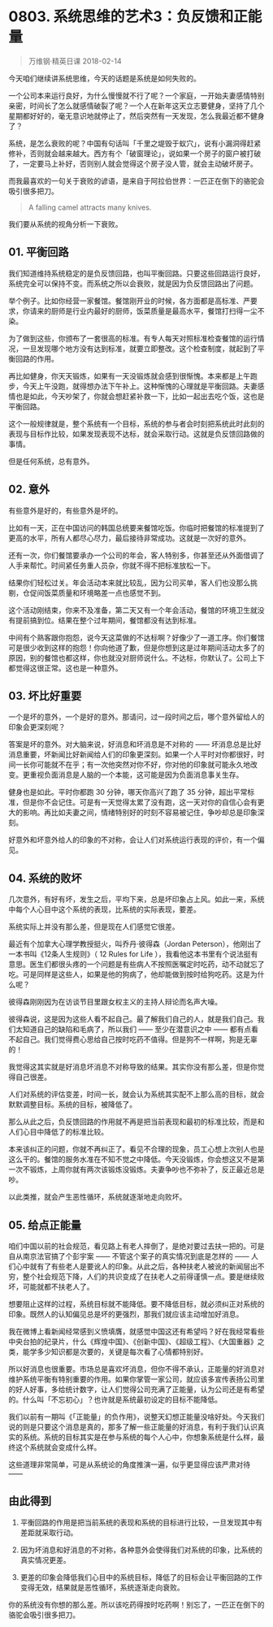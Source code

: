 # 0803. 系统思维的艺术3：负反馈和正能量
> 万维钢·精英日课
2018-02-14

今天咱们继续讲系统思维，今天的话题是系统是如何失败的。

一个公司本来运行良好，为什么慢慢就不行了呢？一个家庭，一开始夫妻感情特别亲密，时间长了怎么就感情破裂了呢？一个人在新年这天立志要健身，坚持了几个星期都好好的，毫无意识地就停止了，然后突然有一天发现，怎么我最近都不健身了？

系统，是怎么衰败的呢？中国有句话叫「千里之堤毁于蚁穴」，说有小漏洞得赶紧修补，否则就会越来越大。西方有个「破窗理论」，说如果一个房子的窗户被打破了，一定要马上补好，否则别人就会觉得这个房子没人管，就会主动破坏房子。

而我最喜欢的一句关于衰败的谚语，是来自于阿拉伯世界：一匹正在倒下的骆驼会吸引很多把刀。

> A falling camel attracts many knives.

我们要从系统的视角分析一下衰败。

## 01. 平衡回路

我们知道维持系统稳定的是负反馈回路，也叫平衡回路。只要这些回路运行良好，系统完全可以保持不变。而系统之所以会衰败，就是因为负反馈回路出了问题。

举个例子。比如你经营一家餐馆。餐馆刚开业的时候，各方面都是高标准、严要求，你请来的厨师是行业内最好的厨师，饭菜质量是最高水平，餐馆打扫得一尘不染。

为了做到这些，你颁布了一套很高的标准。有专人每天对照标准检查餐馆的运行情况，一旦发现哪个地方没有达到标准，就要立即整改。这个检查制度，就起到了平衡回路的作用。

再比如健身，你天天锻炼，如果有一天没锻炼就会感到很惭愧。本来都是上午跑步，今天上午没跑，就得想办法下午补上。这种惭愧的心理就是平衡回路。夫妻感情也是如此，今天吵架了，你就会想赶紧补救一下，比如一起出去吃个饭，这也是平衡回路。

这个一般规律就是，整个系统有一个目标，系统的参与者会时刻把系统此时此刻的表现与目标作比较，如果发现表现不达标，就会采取行动。这就是负反馈回路做的事情。

但是任何系统，总有意外。

## 02. 意外

有些意外是好的，有些意外是坏的。

比如有一天，正在中国访问的韩国总统要来餐馆吃饭。你临时把餐馆的标准提到了更高的水平，所有人都尽心尽力，最后接待非常成功。这就是一次好的意外。

还有一次，你们餐馆要承办一个公司的年会，客人特别多，你甚至还从外面借调了人手来帮忙。时间紧任务重人员杂，你就不得不把标准放松一下。

结果你们轻松过关。年会活动本来就比较乱，因为公司买单，客人们也没那么挑剔，仓促间饭菜质量和环境略差一点也感觉不到。

这个活动刚结束，你来不及准备，第二天又有一个年会活动，餐馆的环境卫生就没有提前搞到位。结果在整个过年期间，餐馆都没有达到标准。

中间有个熟客跟你抱怨，说今天这菜做的不达标啊？好像少了一道工序。你们餐馆可是很少收到这样的抱怨！你向他道了歉，但是你想到这是过年期间活动太多了的原因，别的餐馆也都这样，你也就没对厨师说什么。不达标，你默认了。公司上下都觉得这很正常。这也是一种意外。

## 03. 坏比好重要

一个是坏的意外，一个是好的意外。那请问，过一段时间之后，哪个意外留给人的印象会更深刻呢？

答案是坏的意外。对大脑来说，好消息和坏消息是不对称的 —— 坏消息总是比好消息重要，坏新闻比好新闻给人们的印象更深刻。如果一个人平时对你都很好，时间一长你可能就不在乎；有一次他突然对你不好，你对他的印象就可能永久地改变。更重视负面消息是人脑的一个本能，这可能是因为负面消息事关生存。

健身也是如此。平时你都跑 30 分钟，哪天你高兴了跑了 35 分钟，超出平常标准，但是你不会记住。可是有一天觉得太累了没有跑，这一天对你的自信心会有更大的影响。再比如夫妻之间，情绪特别好的时刻不容易被记住，争吵却总是印象深刻。

好意外和坏意外给人的印象的不对称，会让人们对系统运行表现的评价，有一个偏见。

## 04. 系统的败坏

几次意外，有好有坏，发生之后，平均下来，总是坏印象占上风。如此一来，系统中每个人心目中这个系统的表现，比系统的实际表现，要差。

系统实际上并没有那么差，但是现在人们感觉它很差。

最近有个加拿大心理学教授挺火，叫乔丹·彼得森（Jordan Peterson），他刚出了一本书叫《12条人生规则》（ 12 Rules for Life ），我看他这本书里有个说法挺有意思。医生们都很头疼的一个问题是有些病人不按照医嘱定时吃药，动不动就忘了吃。可是同样是这些人，如果是他的狗病了，他却能做到按时给狗吃药。这是为什么呢？

彼得森刚刚因为在访谈节目里跟女权主义的主持人辩论而名声大噪。

彼得森说，这是因为这些人看不起自己。最了解我们自己的人，就是我们自己。我们太知道自己的缺陷和毛病了，所以我们 —— 至少在潜意识之中 —— 都有点看不起自己。我们觉得费心思给自己按时吃药不值得。但是狗不一样啊，狗是无辜的！

我觉得这其实就是好消息坏消息不对称导致的结果。其实你没有那么差，但是你觉得自己很差。

人们对系统的评估变差，时间一长，就会认为系统其实配不上那么高的目标，就会默默调整目标。系统的目标，被降低了。

那么从此之后，负反馈回路的作用就不再是把当前表现和最初的标准比较，而是和人们心目中降低了的标准比较。

本来该纠正的问题，你就不再纠正了。看见不合理的现象，员工心想上次别人也是这么干的。餐馆的服务水准在不知不觉之中降低。今天没锻炼，你会想这又不是第一次不锻炼，上周你就有两次该锻炼没锻炼。夫妻争吵也不弥补了，反正最近总是吵。

以此类推，就会产生恶性循环，系统就逐渐地走向败坏。

## 05. 给点正能量

咱们中国以前的社会规范，看见路上有老人摔倒了，是绝对要过去扶一把的。可是自从南京法官搞了个彭宇案 —— 不管这个案子的真实情况到底是怎样的 —— 人们心中就有了有些老人是要讹人的印象。从此之后，各种扶老人被讹的新闻层出不穷，整个社会规范下降，人们的共识变成了在扶老人之前得谨慎一点。要是继续败坏，可能就都不扶老人了。

想要阻止这样的过程，系统目标就不能降低。要不降低目标，就必须纠正对系统的印象。既然人的认知偏见总是坏的更强烈，那我们就应该主动增加好消息。

我在微博上看新闻经常感到义愤填膺，就感觉中国这还有希望吗？好在我经常看些中央台拍的纪录片，什么《辉煌中国》、《创新中国》、《超级工程》、《大国重器》之类，能学多少知识都是次要的，关键是每次看了心情都特别好。

所以好消息也很重要。市场总是喜欢坏消息，但你不得不承认，正能量的好消息对维护系统平衡有特别重要的作用。如果你掌管一家公司，就应该多宣传表扬公司里的好人好事，多给统计数字，让人们觉得公司充满了正能量，认为公司还是有希望的。什么叫「不忘初心」？也许就是系统最初设定的目标不能降低。

我们以前有一期叫《「正能量」的负作用》，说整天幻想正能量没啥好处。今天我们说的则是只要这个消息是真的，那多了解一些正能量的好消息，有利于我们认识真实的系统。系统的目标其实是在参与系统的每个人心中，你想象系统是什么样，最终这个系统就会变成什么样。

这些道理非常简单，可是从系统论的角度推演一遍，似乎更显得应该严肃对待 —— 

## 由此得到

1. 平衡回路的作用是把当前系统的表现和系统的目标进行比较，一旦发现其中有差距就采取行动。

2. 因为坏消息和好消息的不对称，各种意外会使得我们对系统的印象，比系统的真实情况更差。
3. 更差的印象会降低我们心目中的系统目标，降低了的目标会让平衡回路的工作变得无效，结果就是恶性循环，系统逐渐走向衰败。

你的系统没有你想的那么差。所以该吃药得按时吃药啊！别忘了，一匹正在倒下的骆驼会吸引很多把刀。